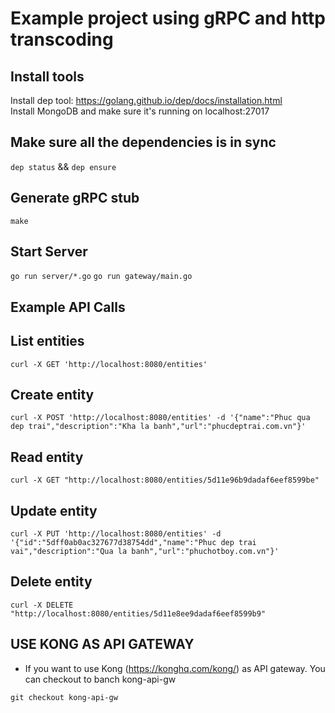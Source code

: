 # Example project using gRPC and http transcoding

## Install tools

Install dep tool: https://golang.github.io/dep/docs/installation.html  
Install MongoDB and make sure it's running on localhost:27017

## Make sure all the dependencies is in sync

`dep status` && `dep ensure`

## Generate gRPC stub

`make`

## Start Server

`go run server/*.go`
`go run gateway/main.go`

## Example API Calls

## List entities

`curl -X GET 'http://localhost:8080/entities'`

## Create entity

`curl -X POST 'http://localhost:8080/entities' -d '{"name":"Phuc qua dep trai","description":"Kha la banh","url":"phucdeptrai.com.vn"}'`

## Read entity

`curl -X GET "http://localhost:8080/entities/5d11e96b9dadaf6eef8599be"`

## Update entity

`curl -X PUT 'http://localhost:8080/entities' -d '{"id":"5dff0ab0ac327677d38754dd","name":"Phuc dep trai vai","description":"Qua la banh","url":"phuchotboy.com.vn"}'`

## Delete entity

`curl -X DELETE "http://localhost:8080/entities/5d11e8ee9dadaf6eef8599b9"`

## USE KONG AS API GATEWAY

- If you want to use Kong (https://konghq.com/kong/) as API gateway. You can checkout to banch kong-api-gw

`git checkout kong-api-gw`
